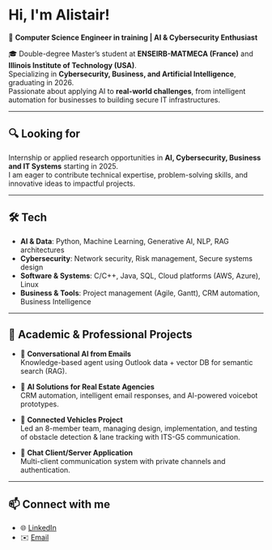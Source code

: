 # Hi, I'm Alistair!  
🚀 **Computer Science Engineer in training | AI & Cybersecurity Enthusiast**  

🎓 Double-degree Master’s student at **ENSEIRB-MATMECA (France)** and **Illinois Institute of Technology (USA)**.  
Specializing in **Cybersecurity, Business, and Artificial Intelligence**, graduating in 2026.  
Passionate about applying AI to **real-world challenges**, from intelligent automation for businesses to building secure IT infrastructures.  

---

## 🔍 Looking for  
Internship or applied research opportunities in **AI, Cybersecurity, Business and IT Systems** starting in 2025.  
I am eager to contribute technical expertise, problem-solving skills, and innovative ideas to impactful projects.  

---

## 🛠️ Tech  
- **AI & Data**: Python, Machine Learning, Generative AI, NLP, RAG architectures  
- **Cybersecurity**: Network security, Risk management, Secure systems design  
- **Software & Systems**: C/C++, Java, SQL, Cloud platforms (AWS, Azure), Linux  
- **Business & Tools**: Project management (Agile, Gantt), CRM automation, Business Intelligence  

---

## 📂 Academic & Professional Projects  

- 🤖 **Conversational AI from Emails**  
  Knowledge-based agent using Outlook data + vector DB for semantic search (RAG).  

- 🏢 **AI Solutions for Real Estate Agencies**  
  CRM automation, intelligent email responses, and AI-powered voicebot prototypes.  

- 🚗 **Connected Vehicles Project**  
  Led an 8-member team, managing design, implementation, and testing of obstacle detection & lane tracking with ITS-G5 communication.  

- 💬 **Chat Client/Server Application**  
  Multi-client communication system with private channels and authentication.  

---

## 📫 Connect with me  
- 🌐 [LinkedIn](https://www.linkedin.com/in/alistair-dreux-egger/)  
- ✉️ [Email](mailto:al.dreuxegger.com)  
